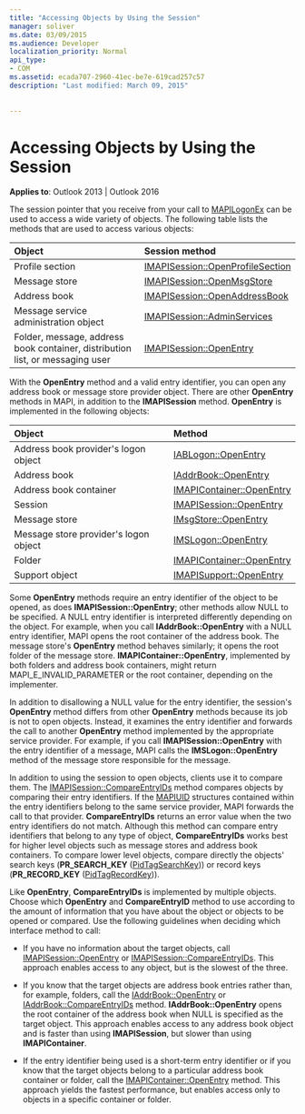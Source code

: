 ```yaml
---
title: "Accessing Objects by Using the Session"
manager: soliver
ms.date: 03/09/2015
ms.audience: Developer
localization_priority: Normal
api_type:
- COM
ms.assetid: ecada707-2960-41ec-be7e-619cad257c57
description: "Last modified: March 09, 2015"
 
 
---
```


# Accessing Objects by Using the Session

  
  
**Applies to**: Outlook 2013 | Outlook 2016 
  
The session pointer that you receive from your call to [MAPILogonEx](mapilogonex.md) can be used to access a wide variety of objects. The following table lists the methods that are used to access various objects: 
  
|**Object**|**Session method**|
|:-----|:-----|
|Profile section  <br/> |[IMAPISession::OpenProfileSection](imapisession-openprofilesection.md) <br/> |
|Message store  <br/> |[IMAPISession::OpenMsgStore](imapisession-openmsgstore.md) <br/> |
|Address book  <br/> |[IMAPISession::OpenAddressBook](imapisession-openaddressbook.md) <br/> |
|Message service administration object  <br/> |[IMAPISession::AdminServices](imapisession-adminservices.md) <br/> |
|Folder, message, address book container, distribution list, or messaging user  <br/> |[IMAPISession::OpenEntry](imapisession-openentry.md) <br/> |
   
With the **OpenEntry** method and a valid entry identifier, you can open any address book or message store provider object. There are other **OpenEntry** methods in MAPI, in addition to the **IMAPISession** method. **OpenEntry** is implemented in the following objects: 
  
|**Object**|**Method**|
|:-----|:-----|
|Address book provider's logon object  <br/> |[IABLogon::OpenEntry](iablogon-openentry.md) <br/> |
|Address book  <br/> |[IAddrBook::OpenEntry](iaddrbook-openentry.md) <br/> |
|Address book container  <br/> |[IMAPIContainer::OpenEntry](imapicontainer-openentry.md) <br/> |
|Session  <br/> |[IMAPISession::OpenEntry](imapisession-openentry.md) <br/> |
|Message store  <br/> |[IMsgStore::OpenEntry](imsgstore-openentry.md) <br/> |
|Message store provider's logon object  <br/> |[IMSLogon::OpenEntry](imslogon-openentry.md) <br/> |
|Folder  <br/> |[IMAPIContainer::OpenEntry](imapicontainer-openentry.md) <br/> |
|Support object  <br/> |[IMAPISupport::OpenEntry](imapisupport-openentry.md) <br/> |
   
Some **OpenEntry** methods require an entry identifier of the object to be opened, as does **IMAPISession::OpenEntry**; other methods allow NULL to be specified. A NULL entry identifier is interpreted differently depending on the object. For example, when you call **IAddrBook::OpenEntry** with a NULL entry identifier, MAPI opens the root container of the address book. The message store's **OpenEntry** method behaves similarly; it opens the root folder of the message store. **IMAPIContainer::OpenEntry**, implemented by both folders and address book containers, might return MAPI_E_INVALID_PARAMETER or the root container, depending on the implementer. 
  
In addition to disallowing a NULL value for the entry identifier, the session's **OpenEntry** method differs from other **OpenEntry** methods because its job is not to open objects. Instead, it examines the entry identifier and forwards the call to another **OpenEntry** method implemented by the appropriate service provider. For example, if you call **IMAPISession::OpenEntry** with the entry identifier of a message, MAPI calls the **IMSLogon::OpenEntry** method of the message store responsible for the message. 
  
In addition to using the session to open objects, clients use it to compare them. The [IMAPISession::CompareEntryIDs](imapisession-compareentryids.md) method compares objects by comparing their entry identifiers. If the [MAPIUID](mapiuid.md) structures contained within the entry identifiers belong to the same service provider, MAPI forwards the call to that provider. **CompareEntryIDs** returns an error value when the two entry identifiers do not match. Although this method can compare entry identifiers that belong to any type of object, **CompareEntryIDs** works best for higher level objects such as message stores and address book containers. To compare lower level objects, compare directly the objects' search keys (**PR_SEARCH_KEY** ([PidTagSearchKey](pidtagsearchkey-canonical-property.md))) or record keys (**PR_RECORD_KEY** ([PidTagRecordKey](pidtagrecordkey-canonical-property.md))). 
  
Like **OpenEntry**, **CompareEntryIDs** is implemented by multiple objects. Choose which **OpenEntry** and **CompareEntryID** method to use according to the amount of information that you have about the object or objects to be opened or compared. Use the following guidelines when deciding which interface method to call: 
  
- If you have no information about the target objects, call [IMAPISession::OpenEntry](imapisession-openentry.md) or [IMAPISession::CompareEntryIDs](imapisession-compareentryids.md). This approach enables access to any object, but is the slowest of the three.
    
- If you know that the target objects are address book entries rather than, for example, folders, call the [IAddrBook::OpenEntry](iaddrbook-openentry.md) or [IAddrBook::CompareEntryIDs](iaddrbook-compareentryids.md) method. **IAddrBook::OpenEntry** opens the root container of the address book when NULL is specified as the target object. This approach enables access to any address book object and is faster than using **IMAPISession**, but slower than using **IMAPIContainer**.
    
- If the entry identifier being used is a short-term entry identifier or if you know that the target objects belong to a particular address book container or folder, call the [IMAPIContainer::OpenEntry](imapicontainer-openentry.md) method. This approach yields the fastest performance, but enables access only to objects in a specific container or folder. 
    

